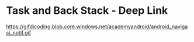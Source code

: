 # Task and Back Stack - Deep Link
https://gifdicoding.blob.core.windows.net/academyandroid/android_navigasi_notif.gif
